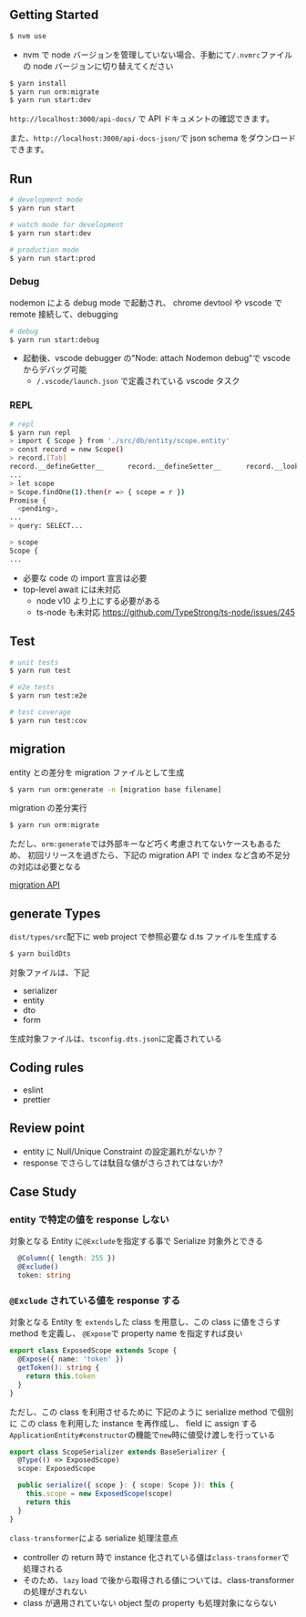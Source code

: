 ## Getting Started

```bash
$ nvm use
```

- nvm で node バージョンを管理していない場合、手動にて`/.nvmrc`ファイルの node バージョンに切り替えてください

```bash
$ yarn install
$ yarn run orm:migrate
$ yarn run start:dev
```

`http://localhost:3000/api-docs/` で API ドキュメントの確認できます。

また、`http://localhost:3000/api-docs-json/`で json schema をダウンロードできます。

## Run

```bash
# development mode
$ yarn run start

# watch mode for development
$ yarn run start:dev

# production mode
$ yarn run start:prod
```

### Debug

nodemon による debug mode で起動され、
chrome devtool や vscode で remote 接続して、debugging

```bash
# debug
$ yarn run start:debug
```

- 起動後、vscode debugger の"Node: attach Nodemon debug"で vscode からデバッグ可能
  - `/.vscode/launch.json` で定義されている vscode タスク

### REPL

```bash
# repl
$ yarn run repl
> import { Scope } from './src/db/entity/scope.entity'
> const record = new Scope()
> record.[Tab]
record.__defineGetter__      record.__defineSetter__      record.__lookupGetter__000
...
> let scope
> Scope.findOne(1).then(r => { scope = r })
Promise {
  <pending>,
...
> query: SELECT...

> scope
Scope {
...
```

- 必要な code の import 宣言は必要
- top-level await には未対応
  - node v10 より上にする必要がある
  - ts-node も未対応 https://github.com/TypeStrong/ts-node/issues/245

## Test

```bash
# unit tests
$ yarn run test

# e2e tests
$ yarn run test:e2e

# test coverage
$ yarn run test:cov
```

## migration

entity との差分を migration ファイルとして生成

```bash
$ yarn run orm:generate -n [migration base filename]
```

migration の差分実行

```bash
$ yarn run orm:migrate
```

ただし、`orm:generate`では外部キーなど巧く考慮されてないケースもあるため、
初回リリースを過ぎたら、下記の migration API で index など含め不足分の対応は必要となる

[migration API](https://typeorm.io/#/migrations/using-migration-api-to-write-migrations)

## generate Types

`dist/types/src`配下に web project で参照必要な d.ts ファイルを生成する

```bash
$ yarn buildDts
```

対象ファイルは、下記

- serializer
- entity
- dto
- form

生成対象ファイルは、`tsconfig.dts.json`に定義されている

## Coding rules

- eslint
- prettier

## Review point

- entity に Null/Unique Constraint の設定漏れがないか？
- response でさらしては駄目な値がさらされてはないか?

## Case Study

### entity で特定の値を response しない

対象となる Entity に`@Exclude`を指定する事で Serialize 対象外とできる

```ts
  @Column({ length: 255 })
  @Exclude()
  token: string
```

### `@Exclude` されている値を response する

対象となる Entity を `extends`した class を用意し、この class に値をさらす method を定義し、
`@Expose`で property name を指定すれば良い

```ts
export class ExposedScope extends Scope {
  @Expose({ name: 'token' })
  getToken(): string {
    return this.token
  }
}
```

ただし、この class を利用させるために
下記のように serialize method で個別に この class を利用した instance を再作成し、 field に assign する
`ApplicationEntity#constructor`の機能で`new`時に値受け渡しを行っている

```ts
export class ScopeSerializer extends BaseSerializer {
  @Type(() => ExposedScope)
  scope: ExposedScope

  public serialize({ scope }: { scope: Scope }): this {
    this.scope = new ExposedScope(scope)
    return this
  }
}
```

`class-transformer`による serialize 処理注意点

- controller の return 時で instance 化されている値は`class-transformer`で処理される
- そのため、`lazy` load で後から取得される値については、class-transformer の処理がされない
- class が適用されていない object 型の property も処理対象にならない
